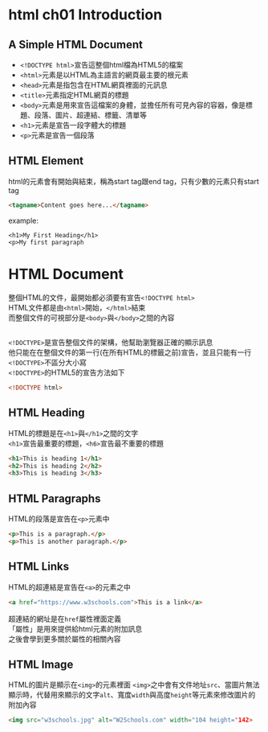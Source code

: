 # html ch01 Introduction

## A Simple HTML Document
 - ```<!DOCTYPE html>```宣告這整個html檔為HTML5的檔案
 - ```<html>```元素是以HTML為主語言的網頁最主要的根元素
 - ```<head>```元素是指包含在HTML網頁裡面的元訊息
 - ```<title>```元素指定HTML網頁的標題
 - ```<body>```元素是用來宣告這檔案的身體，並擔任所有可見內容的容器，像是標題、段落、圖片、超連結、標籤、清單等
 - ```<h1>```元素是宣告一段字體大的標題
 - ```<p>```元素是宣告一個段落

## HTML Element
html的元素會有開始與結束，稱為start tag跟end tag，只有少數的元素只有start tag

```html
<tagname>Content goes here...</tagname>
```

example:
```htnl
<h1>My First Heading</h1>
<p>My first paragraph
```

# HTML Document
整個HTML的文件，最開始都必須要有宣告```<!DOCTYPE html>```  
HTML文件都是由```<html>```開始，```</html>```結束  
而整個文件的可視部分是```<body>```與```</body>```之間的內容  

## <!DOCTYPE html>
```<!DOCTYPE>```是宣告整個文件的架構，他幫助瀏覽器正確的顯示訊息  
他只能在在整個文件的第一行(在所有HTML的標籤之前)宣告，並且只能有一行  
```<!DOCTYPE>```不區分大小寫  
```<!DOCTYPE>```的HTML5的宣告方法如下  
```HTML
<!DOCTYPE html>
```

## HTML Heading
HTML的標題是在```<h1>```與```</h1>```之間的文字  
```<h1>```宣告最重要的標題，```<h6>```宣告最不重要的標題  
```html
<h1>This is heading 1</h1>
<h2>This is heading 2</h2>
<h3>This is heading 3</h3>
```

## HTML Paragraphs
HTML的段落是宣告在```<p>```元素中
```html
<p>This is a paragraph.</p>
<p>This is another paragraph.</p>
```

## HTML Links
HTML的超連結是宣告在```<a>```的元素之中
```html
<a href="https://www.w3schools.com">This is a link</a>
```
超連結的網址是在```href```屬性裡面定義  
「屬性」是用來提供給html元素的附加訊息  
之後會學到更多關於屬性的相關內容   

## HTML Image
HTML的圖片是顯示在```<img>```的元素裡面
```<img>```之中會有文件地址```src```、當圖片無法顯示時，代替用來顯示的文字```alt```、寬度```width```與高度```height```等元素來修改圖片的附加內容
```html
<img src="w3schools.jpg" alt="W2Schools.com" width="104 height="142>
```

